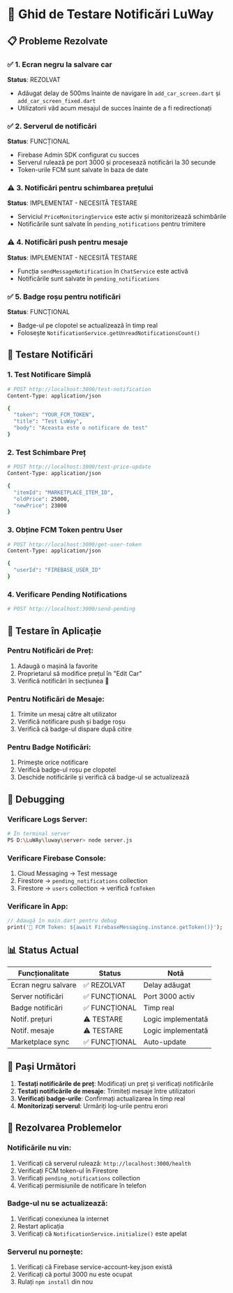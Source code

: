 # 🔔 Ghid de Testare Notificări LuWay

## 📋 Probleme Rezolvate

### ✅ 1. Ecran negru la salvare car
**Status**: REZOLVAT
- Adăugat delay de 500ms înainte de navigare în `add_car_screen.dart` și `add_car_screen_fixed.dart`
- Utilizatorii văd acum mesajul de succes înainte de a fi redirectionați

### ✅ 2. Serverul de notificări
**Status**: FUNCȚIONAL
- Firebase Admin SDK configurat cu succes
- Serverul rulează pe port 3000 și procesează notificări la 30 secunde
- Token-urile FCM sunt salvate în baza de date

### ⚠️ 3. Notificări pentru schimbarea prețului
**Status**: IMPLEMENTAT - NECESITĂ TESTARE
- Serviciul `PriceMonitoringService` este activ și monitorizează schimbările
- Notificările sunt salvate în `pending_notifications` pentru trimitere

### ⚠️ 4. Notificări push pentru mesaje
**Status**: IMPLEMENTAT - NECESITĂ TESTARE
- Funcția `sendMessageNotification` în `ChatService` este activă
- Notificările sunt salvate în `pending_notifications`

### ✅ 5. Badge roșu pentru notificări
**Status**: FUNCȚIONAL
- Badge-ul pe clopotel se actualizează în timp real
- Folosește `NotificationService.getUnreadNotificationsCount()`

## 🧪 Testare Notificări

### 1. Test Notificare Simplă
```bash
# POST http://localhost:3000/test-notification
Content-Type: application/json

{
  "token": "YOUR_FCM_TOKEN",
  "title": "Test LuWay",
  "body": "Aceasta este o notificare de test"
}
```

### 2. Test Schimbare Preț
```bash
# POST http://localhost:3000/test-price-update
Content-Type: application/json

{
  "itemId": "MARKETPLACE_ITEM_ID",
  "oldPrice": 25000,
  "newPrice": 23000
}
```

### 3. Obține FCM Token pentru User
```bash
# POST http://localhost:3000/get-user-token
Content-Type: application/json

{
  "userId": "FIREBASE_USER_ID"
}
```

### 4. Verificare Pending Notifications
```bash
# POST http://localhost:3000/send-pending
```

## 📱 Testare în Aplicație

### Pentru Notificări de Preț:
1. Adaugă o mașină la favorite
2. Proprietarul să modifice prețul în "Edit Car"
3. Verifică notificări în secțiunea 🔔

### Pentru Notificări de Mesaje:
1. Trimite un mesaj către alt utilizator
2. Verifică notificare push și badge roșu
3. Verifică că badge-ul dispare după citire

### Pentru Badge Notificări:
1. Primește orice notificare
2. Verifică badge-ul roșu pe clopotel
3. Deschide notificările și verifică că badge-ul se actualizează

## 🔧 Debugging

### Verificare Logs Server:
```bash
# În terminal server
PS D:\LuWAy\luway\server> node server.js
```

### Verificare Firebase Console:
1. Cloud Messaging → Test message
2. Firestore → `pending_notifications` collection
3. Firestore → `users` collection → verifică `fcmToken`

### Verificare în App:
```dart
// Adaugă în main.dart pentru debug
print('🔔 FCM Token: ${await FirebaseMessaging.instance.getToken()}');
```

## 📊 Status Actual

| Funcționalitate | Status | Notă |
|------------------|--------|------|
| Ecran negru salvare | ✅ REZOLVAT | Delay adăugat |
| Server notificări | ✅ FUNCȚIONAL | Port 3000 activ |
| Badge notificări | ✅ FUNCȚIONAL | Timp real |
| Notif. prețuri | ⚠️ TESTARE | Logic implementată |
| Notif. mesaje | ⚠️ TESTARE | Logic implementată |
| Marketplace sync | ✅ FUNCȚIONAL | Auto-update |

## 🎯 Pași Următori

1. **Testați notificările de preț**: Modificați un preț și verificați notificările
2. **Testați notificările de mesaje**: Trimiteți mesaje între utilizatori
3. **Verificați badge-urile**: Confirmați actualizarea în timp real
4. **Monitorizați serverul**: Urmăriți log-urile pentru erori

## 🚨 Rezolvarea Problemelor

### Notificările nu vin:
1. Verificați că serverul rulează: `http://localhost:3000/health`
2. Verificați FCM token-ul în Firestore
3. Verificați `pending_notifications` collection
4. Verificați permisiunile de notificare în telefon

### Badge-ul nu se actualizează:
1. Verificați conexiunea la internet
2. Restart aplicația
3. Verificați că `NotificationService.initialize()` este apelat

### Serverul nu pornește:
1. Verificați că Firebase service-account-key.json există
2. Verificați că portul 3000 nu este ocupat
3. Rulați `npm install` din nou
